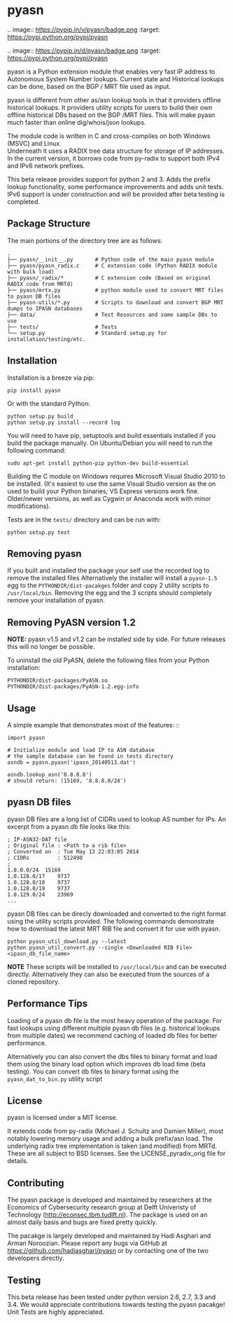 pyasn
========

.. image:: https://pypip.in/v/pyasn/badge.png
   :target: https://pypi.python.org/pypi/pyasn
    
.. image:: https://pypip.in/d/pyasn/badge.png
   :target: https://pypi.python.org/pypi/pyasn

   
pyasn is a Python extension module that enables very fast IP address to 
Autonomous System Number lookups. Current state and Historical lookups can be done, 
based on the BGP / MRT file used as input. 

pyasn is different from other as/asn lookup tools in that it providers offline historical lookups.
It providers utility scripts for users to build their own offline historical DBs based on the BGP /MRT
files. This will make pyasn much faster than online dig/whois/json lookups.

The module code is written in C and cross-compiles on both Windows (MSVC) and Linux.   
Underneath it uses a RADIX tree data structure for storage of IP addresses. 
In the current version, it borrows code from py-radix to support both IPv4 and IPv6 network prefixes.
 
This beta release provides support for python 2 and 3. Adds the prefix lookup functionality, some performance
improvements and adds unit tests.
IPv6 support is under construction and will be provided after beta testing is completed.


Package Structure
-----------------

The main portions of the directory tree are as follows:

    .
    ├── pyasn/__init__.py       # Python code of the main pyasn module
    ├── pyasn/pyasn_radix.c     # C extension code (Python RADIX module with bulk load)
    ├── pyasn/_radix/*          # C extension code (Based on original RADIX code from MRTd)
    ├── pyasn/mrtx.py           # python module used to convert MRT files to pyasn DB files
    ├── pyasn-utils/*.py        # Scripts to download and convert BGP MRT dumps to IPASN databases
    ├── data/                   # Test Resources and some sample DBs to use
    ├── tests/                  # Tests 
    └── setup.py                # Standard setup.py for installation/testing/etc.


Installation
------------

Installation is a breeze via pip:

    pip install pyasn

Or with the standard Python:

	python setup.py build
	python setup.py install --record log
	
You will need to have pip, setuptools and build essentials installed 
if you build the package manually. On Ubuntu/Debian you will need to 
run the following command:

    sudo apt-get install python-pip python-dev build-essential
	

Building the C module on Windows requires Microsoft Visual Studio 2010 to be installed.
(It's easiest to use the same Visual Studio version as the on used to build your Python binaries; 
VS Express versions work fine. Older/newer versions, as well as Cygwin or Anaconda work with minor
modifications).

    
Tests are in the ``tests/`` directory and can be run with:

    python setup.py test


Removing pyasn
--------------

If you built and installed the package your self use the recorded log to remove the installed files
Alternatively the installer will install a ``pyasn-1.5`` egg to the ``PYTHONDIR/dist-pacakges`` folder
and copy 2 utility scripts to ``/usr/local/bin``. Removing the egg and the 3 scripts should completely 
remove your installation of pyasn.


Removing PyASN version 1.2
--------------------------
**NOTE:** pyasn v1.5 and v1.2 can be installed side by side. For future releases this will no longer be possible.

To uninstall the old PyASN, delete the following files from your Python installation:
 
    PYTHONDIR/dist-packages/PyASN.so
    PYTHONDIR/dist-packages/PyASN-1.2.egg-info


Usage
-----

A simple example that demonstrates most of the features: ::

	import pyasn

	# Initialize module and load IP to ASN database
    # the sample database can be found in tests directory
    asndb = pyasn.pyasn('ipasn_20140513.dat')  
    
	asndb.lookup_asn('8.8.8.8')
    # should return: (15169, '8.8.8.0/24')
    


pyasn DB files
--------------
pyasn DB files are a long list of CIDRs used to lookup AS number for IPs. An excerpt from a pyasn db file looks like this:

    ; IP-ASN32-DAT file
    ; Original file : <Path to a rib file>
    ; Converted on  : Tue May 13 22:03:05 2014
    ; CIDRs         : 512490
    ; 
    1.0.0.0/24	15169
    1.0.128.0/17	9737
    1.0.128.0/18	9737
    1.0.128.0/19	9737
    1.0.129.0/24	23969
    ...
    

pyasn DB files can be direcly downloaded and converted to the right format using the utility scripts provided. 
The following commands demonstrate how to download the latest MRT RIB file and convert it for use with pyasn.

    python pyasn_util_download.py --latest
    python pyasn_util_convert.py --single <Downloaded RIB File> <ipasn_db_file_name>

**NOTE** These scripts will be installed to ``/usr/local/bin`` and can be executed directly. Alternatively they can also 
be executed from the sources of a cloned repository.

    
Performance Tips
----------------
Loading of a pyasn db file is the most heavy operation of the package. For fast lookups using different 
multiple pyasn db files (e.g. historical lookups from multiple dates) we recommend caching of loaded 
db files for better performance.
 
Alternatively you can also convert the dbs files to binary format and load them using the binary load option
which improves db load time (beta testing). You can convert db files to binary format using the ``pyasn_dat_to_bin.py`` 
utility script 

License
-------

pyasn is licensed under a MIT license.

It extends code from py-radix (Michael J. Schultz and Damien Miller), 
most notably lowering memory usage and adding a bulk prefix/asn load.
The underlying radix tree implementation is taken (and modified) from MRTd.
These are all subject to BSD licenses. 
See the LICENSE_pyradix_orig file for details.


Contributing
------------
The pyasn package is developed and maintained by researchers at the Economics of Cybersecurity research group
at Delft Univeristy of Technology (http://econsec.tbm.tudlft.nl). The package is used on an almost daily basis
and bugs are fixed pretty quickly.  

The pacakge is largely developed and maintained by Hadi Asghari and Arman Noroozian. Please report any bugs 
via GitHub at https://github.com/hadiasghari/pyasn or by contacting one of the two developers directly. 

Testing
-------
This beta release has been tested under python version 2.6, 2.7, 3.3 and 3.4.
We would appreciate contributions towards testing the pyasn pacakge! 
Unit Tests are highly appreciated. 